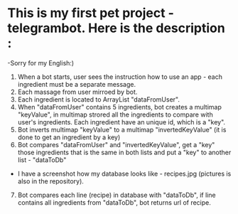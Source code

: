 # This is my first pet project - telegrambot. Here is the description :
-Sorry for my English:)
1. When a bot starts, user sees the instruction how to use an app - each ingredient must be a separate message.
2. Each massage from user mirroed by bot.
3. Each ingredient is located to ArrayList "dataFromUser".
4. When "dataFromUser" contains 5 ingredients, bot creates a multimap "keyValue", in multimap
strored all the ingredients to compare with user's ingredients. Each ingredient have 
an unique id, which is a "key".
5. Bot inverts multimap "keyValue" to a multimap "invertedKeyValue" (it is done to get an ingredient by a key)
6. Bot compares "dataFromUser" and "invertedKeyValue", get a "key" those ingredients that is the same in both
lists and put a "key" to another list - "dataToDb"
- I have a screenshot how my database looks like - recipes.jpg (pictures is also in the repository).
7. Bot compares each line (recipe) in database with "dataToDb", if line contains all ingredients from "dataToDb",
bot returns url of recipe.

